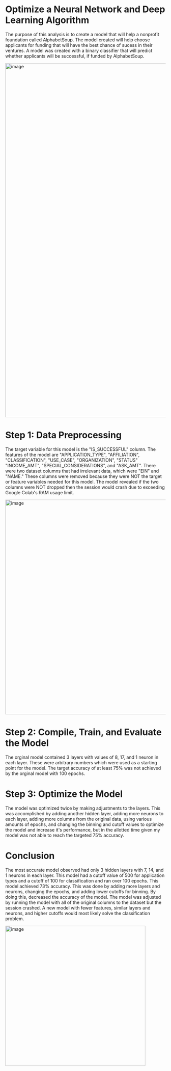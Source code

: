 # Optimize a Neural Network and Deep Learning Algorithm 

The purpose of this analysis is to create a model that will help a nonprofit foundation called AlphabetSoup. The model created will help choose applicants for funding that will have the best chance of sucess in their ventures. A model was created with a binary classifier that will predict whether applicants will be successful, if funded by AlphabetSoup.

<img width="1112" alt="image" src="https://github.com/diego-lazaro/deep_learning_challenge/assets/115186079/7551743b-7391-494a-9087-ca7ee4d6410f">


# Step 1: Data Preprocessing

The target variable for this model is the "IS_SUCCESSFUL" column. The features of the model are "APPLICATION_TYPE", "AFFILIATION", "CLASSIFICATION", "USE_CASE", "ORGANIZATION", "STATUS" "INCOME_AMT", "SPECIAL_CONSIDERATIONS", and "ASK_AMT". There were two dataset columns that had irrelevant data, which were "EIN" and "NAME." These columns were removed because they were NOT the target or feature variables needed for this model. The model revealed if the two columns were NOT dropped then the session would crash due to exceeding Google Colab's RAM usage limit.

<img width="674" alt="image" src="https://github.com/diego-lazaro/deep_learning_challenge/assets/115186079/332a2559-f371-4496-adfe-2c1daefd78be">


# Step 2: Compile, Train, and Evaluate the Model

The orginal model contained 3 layers with values of 8, 17, and 1 neuron in each layer. These were arbitrary numbers which were used as a starting point for the model. The target accuracy of at least 75% was not achieved by the orginal model with 100 epochs. 

# Step 3: Optimize the Model

The model was optimized twice by making adjustments to the layers. This was accomplished by adding another hidden layer, adding more neurons to each layer, adding more columns from the original data, using various amounts of epochs, and changing the binning and cutoff values to optimize the model and increase it's performance, but in the allotted time given my model was not able to reach the targeted 75% accuracy.

# Conclusion 

The most accurate model observed had only 3 hidden layers with 7, 14, and 1 neurons in each layer. This model had a cutoff value of 500 for application types and a cutoff of 100 for classification and ran over 100 epochs. This model achieved 73% accuracy. This was done by adding more layers and neurons, changing the epochs, and adding lower cutoffs for binning. By doing this, decreased the accuracy of the model. The model was adjusted by running the model with all of the original columns to the dataset but the session crashed. A new model with fewer features, similar layers and neurons, and higher cutoffs would most likely solve the classification problem.

<img width="440" alt="image" src="https://github.com/diego-lazaro/deep_learning_challenge/assets/115186079/18384160-3bb4-4b0b-8012-4a92a8dff5b7">

